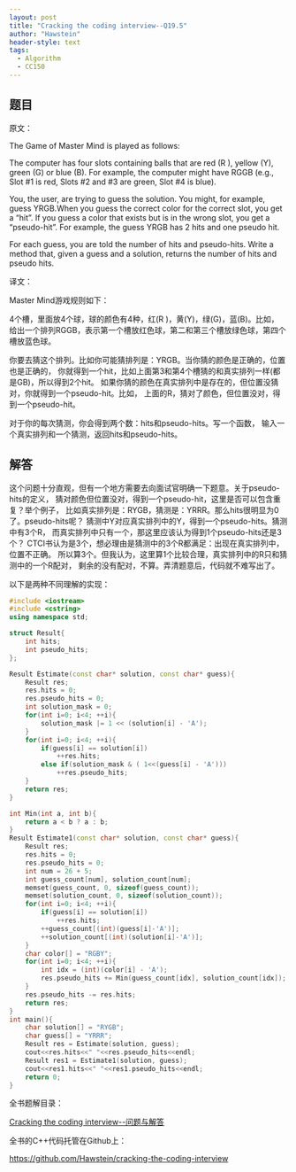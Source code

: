 ```yaml
---
layout: post
title: "Cracking the coding interview--Q19.5"
author: "Hawstein"
header-style: text
tags:
  - Algorithm
  - CC150
---
```


## 题目

原文：

The Game of Master Mind is played as follows:	

The computer has four slots containing balls that are red (R ), 
yellow (Y), green (G) or blue (B). For example, the computer might 
have RGGB (e.g., Slot #1 is red, Slots #2 and #3 are green, Slot #4 
is blue).

You, the user, are trying to guess the solution. You might, for 
example, guess YRGB.When you guess the correct color for the correct 
slot, you get a “hit”. If you guess a color that exists but is in the 
wrong slot, you get a “pseudo-hit”. For example, the guess YRGB has 2 
hits and one pseudo hit.

For each guess, you are told the number of hits and pseudo-hits.
Write a method that, given a guess and a solution, returns the number 
of hits and pseudo hits.

译文：

Master Mind游戏规则如下：

4个槽，里面放4个球，球的颜色有4种，红(R )，黄(Y)，绿(G)，蓝(B)。比如，
给出一个排列RGGB，表示第一个槽放红色球，第二和第三个槽放绿色球，第四个槽放蓝色球。

你要去猜这个排列。比如你可能猜排列是：YRGB。当你猜的颜色是正确的，位置也是正确的，
你就得到一个hit，比如上面第3和第4个槽猜的和真实排列一样(都是GB)，所以得到2个hit。
如果你猜的颜色在真实排列中是存在的，但位置没猜对，你就得到一个pseudo-hit。比如，
上面的R，猜对了颜色，但位置没对，得到一个pseudo-hit。

对于你的每次猜测，你会得到两个数：hits和pseudo-hits。写一个函数，
输入一个真实排列和一个猜测，返回hits和pseudo-hits。

## 解答

这个问题十分直观，但有一个地方需要去向面试官明确一下题意。关于pseudo-hits的定义，
猜对颜色但位置没对，得到一个pseudo-hit，这里是否可以包含重复？举个例子，
比如真实排列是：RYGB，猜测是：YRRR。那么hits很明显为0了。pseudo-hits呢？
猜测中Y对应真实排列中的Y，得到一个pseudo-hits。猜测中有3个R，
而真实排列中只有一个，那这里应该认为得到1个pseudo-hits还是3个？
CTCI书认为是3个，想必理由是猜测中的3个R都满足：出现在真实排列中，位置不正确。
所以算3个。但我认为，这里算1个比较合理，真实排列中的R只和猜测中的一个R配对，
剩余的没有配对，不算。弄清题意后，代码就不难写出了。

以下是两种不同理解的实现：

```cpp
#include <iostream>
#include <cstring>
using namespace std;

struct Result{
    int hits;
    int pseudo_hits;
};

Result Estimate(const char* solution, const char* guess){
    Result res;
    res.hits = 0;
    res.pseudo_hits = 0;
    int solution_mask = 0;
    for(int i=0; i<4; ++i){
        solution_mask |= 1 << (solution[i] - 'A');
    }
    for(int i=0; i<4; ++i){
        if(guess[i] == solution[i])
            ++res.hits;
        else if(solution_mask & ( 1<<(guess[i] - 'A')))
            ++res.pseudo_hits;
    }
    return res;
}

int Min(int a, int b){
    return a < b ? a : b;
}
Result Estimate1(const char* solution, const char* guess){
    Result res;
    res.hits = 0;
    res.pseudo_hits = 0;
    int num = 26 + 5;
    int guess_count[num], solution_count[num];
    memset(guess_count, 0, sizeof(guess_count));
    memset(solution_count, 0, sizeof(solution_count));
    for(int i=0; i<4; ++i){
        if(guess[i] == solution[i])
            ++res.hits;
        ++guess_count[(int)(guess[i]-'A')];
        ++solution_count[(int)(solution[i]-'A')];
    }
    char color[] = "RGBY";
    for(int i=0; i<4; ++i){
        int idx = (int)(color[i] - 'A');
        res.pseudo_hits += Min(guess_count[idx], solution_count[idx]);
    }
    res.pseudo_hits -= res.hits;
    return res;
}
int main(){
    char solution[] = "RYGB";
    char guess[] = "YRRR";
    Result res = Estimate(solution, guess);
    cout<<res.hits<<" "<<res.pseudo_hits<<endl;
    Result res1 = Estimate1(solution, guess);
    cout<<res1.hits<<" "<<res1.pseudo_hits<<endl;
    return 0;
}
```


全书题解目录：

[Cracking the coding interview--问题与解答](/2013/03/14/ctci-solutions-contents/)

全书的C++代码托管在Github上：

<https://github.com/Hawstein/cracking-the-coding-interview>

